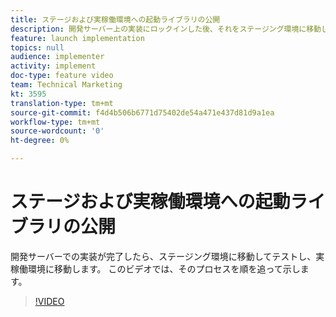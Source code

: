 ```yaml
---
title: ステージおよび実稼働環境への起動ライブラリの公開
description: 開発サーバー上の実装にロックインした後、それをステージング環境に移動し、そこでテストしてから実稼働環境に移動します。 このビデオでは、そのプロセスを順を追って示します。
feature: launch implementation
topics: null
audience: implementer
activity: implement
doc-type: feature video
team: Technical Marketing
kt: 3595
translation-type: tm+mt
source-git-commit: f4d4b506b6771d75402de54a471e437d81d9a1ea
workflow-type: tm+mt
source-wordcount: '0'
ht-degree: 0%

---
```



# ステージおよび実稼働環境への起動ライブラリの公開

開発サーバーでの実装が完了したら、ステージング環境に移動してテストし、実稼働環境に移動します。 このビデオでは、そのプロセスを順を追って示します。

>[!VIDEO](https://video.tv.adobe.com/v/28777/?quality=12)
